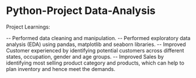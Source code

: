 # Python-Project Data-Analysis

Project Learnings:

-- Performed data cleaning and manipulation.
-- Performed exploratory data analysis (EDA) using pandas, matplotlib and seaborn libraries.
-- Improved Customer experienced by identifying potential customers across different states, occupation, gender and age groups.
-- Improved Sales by identifying most selling product category and products, which can help to plan inventory and hence meet the demands.
